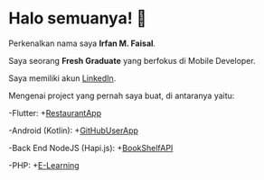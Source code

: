 # Halo semuanya! 👋

Perkenalkan nama saya **Irfan M. Faisal**.<br>

Saya seorang **Fresh Graduate** yang berfokus di Mobile Developer.

Saya memiliki akun [LinkedIn](https://www.linkedin.com/in/irfan-muhammad-faisal-359665148/).

Mengenai project yang pernah saya buat, di antaranya yaitu:

-Flutter:
 +[RestaurantApp](https://github.com/IrfanKnowledge/restaurant_app_3_production)

-Android (Kotlin):
 +[GitHubUserApp](https://github.com/IrfanKnowledge/GitHubUser4ElectricEel_Clean)

-Back End NodeJS (Hapi.js):
 +[BookShelfAPI](https://github.com/IrfanKnowledge/sbm-1-bookshelf-api)

-PHP:
 +[E-Learning](https://github.com/IrfanKnowledge/PromNet_E-Learning)
 
<!--
**IrfanKnowledge/IrfanKnowledge** is a ✨ _special_ ✨ repository because its `README.md` (this file) appears on your GitHub profile.

Here are some ideas to get you started:

- 🔭 I’m currently working on ...
- 🌱 I’m currently learning ...
- 👯 I’m looking to collaborate on ...
- 🤔 I’m looking for help with ...
- 💬 Ask me about ...
- 📫 How to reach me: ...
- 😄 Pronouns: ...
- ⚡ Fun fact: ...
-->
